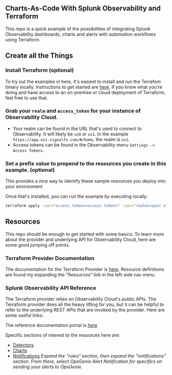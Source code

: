 ## Charts-As-Code With Splunk Observability and Terraform

This repo is a quick example of the possibilities of integrating Splunk Observability dashboards, charts and alerts with automation workflows using Terraform.

## Create all the Things
### Install Terraform (optional)
To try out the examples in here, it's easiest to install and run the Terrafom binary locally. Instructions to get started are [here](https://learn.hashicorp.com/tutorials/terraform/install-cli).  If you know what you're doing and have access to an on-premise or cloud deployment of Terraform, feel free to use that.

### Grab your `realm` and `access_token` for your instance of Observability Cloud.
* Your realm can be found in the URL that's used to connect to Observability.  It will likely be `us0` or `us1`.  In the example `https://app.us1.signalfx.com/#/home`, the realm is `us1`.
* Access tokens can be found in the Observability menu `Settings -> Access Tokens`.

### Set a prefix value to prepend to the resources you create in this example. (optional)
This provides a nice way to identify these sample resources you deploy into your environment

Once that's installed, you can run the example by executing locally:
```bash
terraform apply -var="access_token=<access token>" -var="realm=<your o11y realm>" -var="sfx_prefix=<resource name prefix>"
```

## Resources
This repo should be enough to get started with some basics. To learn more about the provider and underlying API for Observability Cloud, here are some good jumping off points.

### Terraform Provider Documentation
The documentation for the Terraform Provider is [here](https://registry.terraform.io/providers/splunk-terraform/signalfx/latest/docs). Resource definitions are found my expanding the "Resources" link in the left-side nav menu.

### Splunk Observability API Reference
The Terraform provider relies on Observability Cloud's public APIs. The Terraform provider does all the heavy lifting for you, but it can be helpful to refer to the underlying REST APIs that are invoked by the provider. Here are some useful links: 

The reference documentation portal is [here](https://dev.splunk.com/observability/reference)

Specific sections of interest to the resources here are:
* [Detectors](https://api.{REALM}.signalfx.com/v2/detector)
* [Charts](https://dev.splunk.com/observability/reference/api/charts/latest#endpoint-create-single-chart)
* [Notifications](https://dev.splunk.com/observability/reference/api/detectors/latest#endpoint-create-single-detector) _Expand the "rules" section, then expand the "notifications" section. From there, select OpsGenie Alert Notification for specifics on sending your alerts to OpsGenie._